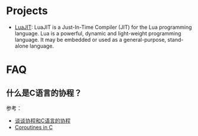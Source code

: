 # Projects

- [LuaJIT](http://luajit.org/index.html): LuaJIT is a Just-In-Time Compiler (JIT) for the Lua programming language. Lua is a powerful, dynamic and light-weight programming language. It may be embedded or used as a general-purpose, stand-alone language.

# FAQ

## 什么是C语言的协程？

参考：

- [谈谈协程和C语言的协程](http://www.yeolar.com/note/2013/02/17/coroutines/)
- [Coroutines in C](http://www.chiark.greenend.org.uk/~sgtatham/coroutines.html)